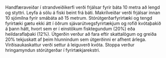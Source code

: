 Handfæraveiðar í strandveiðikerfi  verði  frjálsar fyrir báta 10 metra að lengd og styttri. Leyfa á sölu á fiski beint frá báti. Makrílveiðar verði frjálsar innan 10 sjómílna fyrir smábáta að 15 metrum. Stórútgerðarfyrirtæki og tengd fyrirtæki gætu ekki átt í öðrum sjávarútvegsfyrirtækjum og rofið kvótaþakið á þann hátt, hvort sem er í einstökum fisktegundum (20%) eða heildaraflaþaki (12%). Útgerðin verður að fara eftir skattalögum og greiða 20% tekjuskatt af þeim hlunnindum sem útgerðinni er afhent árlega. Virðisaukaskattur verði settur á leiguverð kvóta. Stoppa verður hringamyndun  stórútgerðar í fyrirtækjarekstri.
